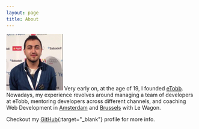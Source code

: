 ```yaml
---
layout: page
title: About
---
```


<p class="message">
<img src="/public/jad-joubran.jpeg" width="150px" height="150px" class="image-circle">
Very early on, at the age of 19, I founded <a href="https://www.etobb.com/" target="_blank">eTobb</a>. Nowadays, my experience revolves around managing a team of developers at eTobb, mentoring developers across different channels, and coaching Web Development in <a href="https://www.lewagon.com/amsterdam" target="_blank">Amsterdam</a> and <a href="https://www.lewagon.com/brussels" target="_blank">Brussels</a> with Le Wagon.
</p>

Checkout my [GitHub](https://github.com/jadjoubran){:target="_blank"} profile for more info.